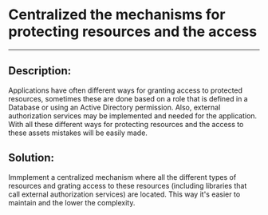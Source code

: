 # Centralized the mechanisms for protecting resources and the access
-------

## Description:

Applications have often different ways for granting access to protected resources, sometimes these are 
done based on a role that is defined in a Database or using an Active Directory permission. Also, external
authorization services may be implemented and needed for the application. With all these different ways 
for protecting resources and the access to these assets mistakes will be easily made. 

## Solution:

Immplement a centralized mechanism where all the different types of resources and grating access to 
these resources (including libraries that call external authorization services) are located. This way
it's easier to maintain and the lower the complexity.
